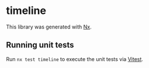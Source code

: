 # timeline

This library was generated with [Nx](https://nx.dev).

## Running unit tests

Run `nx test timeline` to execute the unit tests via [Vitest](https://vitest.dev/).
